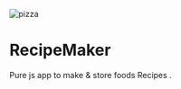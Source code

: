
![pizza](https://github.com/ashkanjaycob/RecipeMaker/assets/111354885/67531de1-34dc-470e-8a63-fd98ffbf67e0)
# RecipeMaker
Pure js app to make &amp; store foods Recipes .


